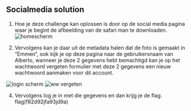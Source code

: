 ## Socialmedia solution

1. Hoe je deze challenge kan oplossen is door op de social media pagina waar je begint de afbeelding van de safari man te downloaden.
![homescherm](https://cdn.discordapp.com/attachments/846141846547595286/846160791324983316/unknown.png)

2. Vervolgens kan je daar uit de metadata halen dat de foto is gemaakt in “Emmen”, ook kijk je op deze pagina naar de gebruikersnaam van Alberto, wanneer je deze 2 gegevens hebt bemachtigd kan je op het wachtwoord vergeten formulier met deze 2 gegevens een nieuw wachtwoord aanmaken voor dit account. 

![login scherm](https://cdn.discordapp.com/attachments/846141846547595286/846160831959138304/unknown.png)
![ww vergeten](https://cdn.discordapp.com/attachments/846141846547595286/846160887006232646/unknown.png)

4. Vervolgens log je in met die gegevens en dan krijg je de flag.
flag(f82d92jfa93jd9a)